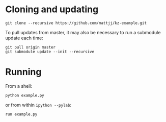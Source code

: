 # Cloning and updating #

```
git clone --recursive https://github.com/mattjj/kz-example.git
```

To pull updates from master, it may also be necessary to run a submodule update each time:

```
git pull origin master
git submodule update --init --recursive
```

# Running #

From a shell:

```
python example.py
```

or from within `ipython --pylab`:

```
run example.py
```

